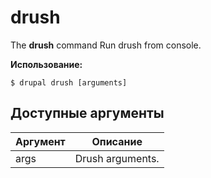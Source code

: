 # drush
The **drush** command Run drush from console.

**Использование:**
```
$ drupal drush [arguments] 
```

## Доступные аргументы
Аргумент | Описание
---------|-------------
args | Drush arguments.
